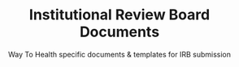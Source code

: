 ---
title: Institutional Review Board Documents
image: 
bgcolor: "#00b894"
subtitle: Way To Health specific documents & templates for IRB submission
introduction: All research studies need to submit documentation around the appropriate policies and procedures implemented to protect the rights and welfare of humans participating as subjects in the research. To accomplish this, IRBs use a group process to review research protocols and related materials (e.g., informed consent documents and investigator brochures) to ensure protection of the rights and welfare of human subjects of research. For research studies using the Way To Health platform, we have prepared a set of documents and templates to accompany the submission. 
irb:
  docs:
    - name: Summary of Data Protections
      description: > 
        This document outlines how Protected Health Information is stored, secured and accessed on the Way to Health platform.
      link: /files/W2H.Summary.of.Data.Protections.docx
      link2:
    - name: Sample IRB protocol
      description: >
        This is a template document provides a sample IRB protocol for a study using Way to Health. It includes details such as study design, recruitment strategies and examples of informed consent. 
      link: /files/IRB.sample.docs.for.studies.using.W2H.docx
      link2:      
    - name: Content and Messaging
      description: >
        This is a template document that provides a framework for wording and content that the participant facing content. Please update with specific study content as appropriate. 
      link: /files/W2H.content.and.messaging.TEMPLATE.docx
      link2:
---